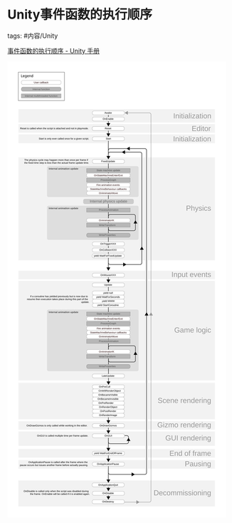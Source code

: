 Unity事件函数的执行顺序
====

tags: #内容/Unity 


[事件函数的执行顺序 - Unity 手册](https://docs.unity.cn/cn/current/Manual/ExecutionOrder.html)

![monobehaviour_flowchart](事件函数的执行顺序.assets/monobehaviour_flowchart.svg)
